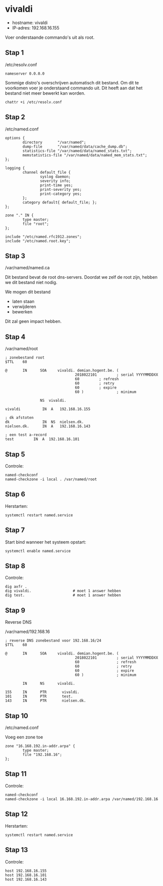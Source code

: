 # vivaldi

- hostname: vivaldi
- IP-adres: 192.168.16.155

Voer onderstaande commando's uit als root.

## Stap 1
/etc/resolv.conf
```
nameserver 0.0.0.0
```

Sommige distro's overschrijven automatisch dit bestand.
Om dit te voorkomen voer je onderstaand commando uit.
Dit heeft aan dat het bestand niet meer bewerkt kan worden.

```
chattr +i /etc/resolv.conf
```

## Stap 2
/etc/named.conf

```
options {
        directory       "/var/named";
        dump-file       "/var/named/data/cache_dump.db";
        statistics-file "/var/named/data/named_stats.txt";
        memstatistics-file "/var/named/data/named_mem_stats.txt";
};

logging {
        channel default_file {
                syslog daemon;
                severity info;
                print-time yes;
                print-severity yes;
                print-category yes;
        };
        category default{ default_file; };
};

zone "." IN {
        type master;
        file "root";
};

include "/etc/named.rfc1912.zones";
include "/etc/named.root.key";
```

## Stap 3
/var/named/named.ca

Dit bestand bevat de root dns-servers.
Doordat we zelf de root zijn, hebben we dit bestand niet nodig.

We mogen dit bestand
- laten staan
- verwijderen
- bewerken

Dit zal geen impact hebben.

## Stap 4
/var/named/root

```
; zonebestand root
$TTL	60

@       IN      SOA     vivaldi. demian.hogent.be. (
                                2018022101         ; serial YYYYMMDDXX
                                60	   	   ; refresh
                                60		   ; retry
                                60		   ; expire
                                60 )               ; minimum
                
                NS	vivaldi.

vivaldi          IN  A   192.168.16.155

; dk afstoten
dk               IN  NS  nielsen.dk.
nielsen.dk.      IN  A   192.168.16.143

; een test a-record
test		 IN  A	192.168.16.101
```

## Stap 5
Controle:

```
named-checkconf
named-checkzone -i local . /var/named/root
```

## Stap 6
Herstarten:

```
systemctl restart named.service
```

## Stap 7
Start bind wanneer het systeem opstart:

```
systemctl enable named.service
```

## Stap 8
Controle:

```
dig axfr .
dig vivaldi.                   # moet 1 answer hebben
dig test.                      # moet 1 answer hebben
```

## Stap 9
Reverse DNS

/var/named/192.168.16

```
; reverse DNS zonebestand voor 192.168.16/24
$TTL    60

@       IN      SOA     vivaldi. demian.hogent.be. (
                                2018022101         ; serial YYYYMMDDXX
                                60                 ; refresh
                                60                 ; retry
                                60                 ; expire
                                60 )               ; minimum

        IN      NS      vivaldi.

155     IN      PTR       vivaldi.
101     IN      PTR       test.
143     IN      PTR       nielsen.dk.
```

## Stap 10

/etc/named.conf

Voeg een zone toe

```
zone "16.168.192.in-addr.arpa" {
        type master;
        file "192.168.16";
};
```

## Stap 11
Controle:

```
named-checkconf
named-checkzone -i local 16.168.192.in-addr.arpa /var/named/192.168.16
```

## Stap 12
Herstarten:

```
systemctl restart named.service
```

## Stap 13
Controle:

```
host 192.168.16.155
host 192.168.16.101
host 192.168.16.143
```